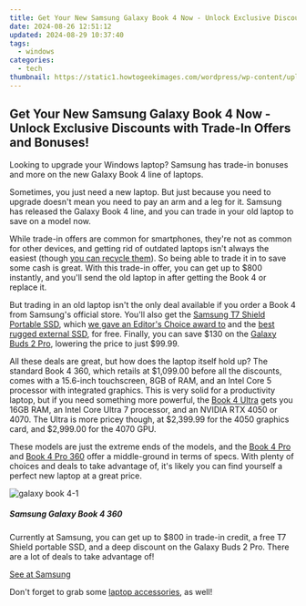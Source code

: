 ```yaml
---
title: Get Your New Samsung Galaxy Book 4 Now - Unlock Exclusive Discounts with Trade-In Offers and Bonuses!
date: 2024-08-26 12:51:12
updated: 2024-08-29 10:37:40
tags:
  - windows
categories:
  - tech
thumbnail: https://static1.howtogeekimages.com/wordpress/wp-content/uploads/2024/03/galaxy-book-4-header.png
---
```


## Get Your New Samsung Galaxy Book 4 Now - Unlock Exclusive Discounts with Trade-In Offers and Bonuses!

Looking to upgrade your Windows laptop? Samsung has trade-in bonuses and more on the new Galaxy Book 4 line of laptops.

 Sometimes, you just need a new laptop. But just because you need to upgrade doesn't mean you need to pay an arm and a leg for it. Samsung has released the Galaxy Book 4 line, and you can trade in your old laptop to save on a model now.

 While trade-in offers are common for smartphones, they're not as common for other devices, and getting rid of outdated laptops isn't always the easiest (though [you can recycle them](https://extra-support.techidaily.com/new-mastering-sleep-optimal-asmr-experiences-and-picks/)). So being able to trade it in to save some cash is great. With this trade-in offer, you can get up to $800 instantly, and you'll send the old laptop in after getting the Book 4 or replace it.

 But trading in an old laptop isn't the only deal available if you order a Book 4 from Samsung's official store. You'll also get the [Samsung T7 Shield Portable SSD](https://www.amazon.com/SAMSUNG-Shield-1TB-SSD-Blue/dp/B09VLJB2DC?tag=hotoge-20&ascsubtag=UUhtgUeUpU2002274&asc%5Frefurl=https%3A%2F%2Fwww.howtogeek.com%2Forder-the-samsung-book4-and-save-on-trade-ins-and-more%2F&asc%5Fcampaign=Affiliate), which [we gave an Editor's Choice award to](https://ai-video-tools.techidaily.com/new-in-2024-the-ultimate-guide-to-subtitle-editing-on-mac-alternatives-to-subtitle-edit/) and the [best rugged external SSD](https://screen-capture.techidaily.com/new-optimize-logitech-footage-background-free-method/), for free. Finally, you can save $130 on the [Galaxy Buds 2 Pro](https://shop-links.co/link/?exclusive=1&publisher_slug=itechdaily19598&url=https%3A%2F%2Fwww.samsung.com%2Fus%2Fmobile%2Faudio%2Fheadphones%2Fgalaxy-buds2-pro-graphite-sm-r510nzaaxar%2F), lowering the price to just $99.99.

 All these deals are great, but how does the laptop itself hold up? The standard Book 4 360, which retails at $1,099.00 before all the discounts, comes with a 15.6-inch touchscreen, 8GB of RAM, and an Intel Core 5 processor with integrated graphics. This is very solid for a productivity laptop, but if you need something more powerful, the [Book 4 Ultra](https://shop-links.co/link/?exclusive=1&publisher_slug=itechdaily19598&url=https%3A%2F%2Fwww.samsung.com%2Fus%2Fcomputing%2Fgalaxy-books%2Fgalaxy-book4-series%2Fbuy%2Fgalaxy-book4-ultra-16-intelcore-ultra-7-1tb-moonstone-gray-np960xgl-xg2us%2F) gets you 16GB RAM, an Intel Core Ultra 7 processor, and an NVIDIA RTX 4050 or 4070\. The Ultra is more pricey though, at $2,399.99 for the 4050 graphics card, and $2,999.00 for the 4070 GPU.

 These models are just the extreme ends of the models, and the [Book 4 Pro](https://shop-links.co/link/?exclusive=1&publisher_slug=itechdaily19598&url=https%3A%2F%2Fwww.samsung.com%2Fus%2Fcomputing%2Fgalaxy-books%2Fgalaxy-book4-series%2Fbuy%2Fgalaxy-book4-pro-14-intel-core-ultra-7-512gb-moonstone-gray-np940xgk-kg1us%2F) and [Book 4 Pro 360](https://shop-links.co/link/?exclusive=1&publisher_slug=itechdaily19598&url=https%3A%2F%2Fwww.samsung.com%2Fus%2Fcomputing%2Fgalaxy-books%2Fgalaxy-book4-series%2Fbuy%2Fgalaxy-book4-pro-360-16-intel-core-ultra-7-1tb-moonstone-gray-np960qgk-kg1us%2F) offer a middle-ground in terms of specs. With plenty of choices and deals to take advantage of, it's likely you can find yourself a perfect new laptop at a great price.

![galaxy book 4-1](https://static1.howtogeekimages.com/wordpress/wp-content/uploads/2024/03/galaxy-book-4-1.png) 

#####  Samsung Galaxy Book 4 360

Currently at Samsung, you can get up to $800 in trade-in credit, a free T7 Shield portable SSD, and a deep discount on the Galaxy Buds 2 Pro. There are a lot of deals to take advantage of!

[See at Samsung](https://shop-links.co/link/?exclusive=1&publisher_slug=itechdaily19598&url=https%3A%2F%2Fwww.samsung.com%2Fus%2Fcomputing%2Fgalaxy-books%2Fgalaxy-book4-series%2Fbuy%2Fgalaxy-book4-360-15-6-intel-core-5-512gb-gray-np750qgk-kg2us%2F) 

 Don't forget to grab some [laptop accessories](https://win-howtos.techidaily.com/why-your-usb-to-hdmi-link-isnt-working-fixes-and-tips/), as well!

<ins class="adsbygoogle"
     style="display:block"
     data-ad-format="autorelaxed"
     data-ad-client="ca-pub-7571918770474297"
     data-ad-slot="1223367746"></ins>



<ins class="adsbygoogle"
     style="display:block"
     data-ad-client="ca-pub-7571918770474297"
     data-ad-slot="8358498916"
     data-ad-format="auto"
     data-full-width-responsive="true"></ins>
